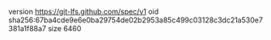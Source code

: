 version https://git-lfs.github.com/spec/v1
oid sha256:67ba4cde9e6e0ba29754de02b2953a85c499c03128c3dc21a530e7381a1f88a7
size 6460
